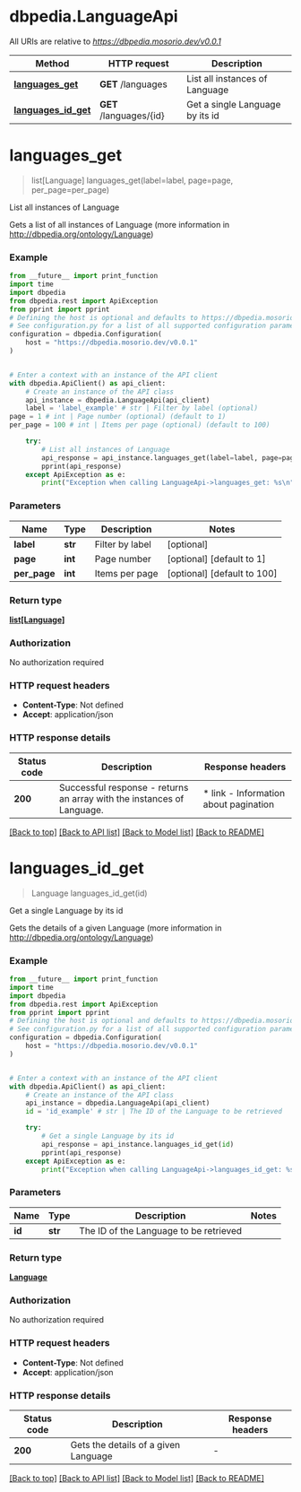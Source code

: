 # dbpedia.LanguageApi

All URIs are relative to *https://dbpedia.mosorio.dev/v0.0.1*

Method | HTTP request | Description
------------- | ------------- | -------------
[**languages_get**](LanguageApi.md#languages_get) | **GET** /languages | List all instances of Language
[**languages_id_get**](LanguageApi.md#languages_id_get) | **GET** /languages/{id} | Get a single Language by its id


# **languages_get**
> list[Language] languages_get(label=label, page=page, per_page=per_page)

List all instances of Language

Gets a list of all instances of Language (more information in http://dbpedia.org/ontology/Language)

### Example

```python
from __future__ import print_function
import time
import dbpedia
from dbpedia.rest import ApiException
from pprint import pprint
# Defining the host is optional and defaults to https://dbpedia.mosorio.dev/v0.0.1
# See configuration.py for a list of all supported configuration parameters.
configuration = dbpedia.Configuration(
    host = "https://dbpedia.mosorio.dev/v0.0.1"
)


# Enter a context with an instance of the API client
with dbpedia.ApiClient() as api_client:
    # Create an instance of the API class
    api_instance = dbpedia.LanguageApi(api_client)
    label = 'label_example' # str | Filter by label (optional)
page = 1 # int | Page number (optional) (default to 1)
per_page = 100 # int | Items per page (optional) (default to 100)

    try:
        # List all instances of Language
        api_response = api_instance.languages_get(label=label, page=page, per_page=per_page)
        pprint(api_response)
    except ApiException as e:
        print("Exception when calling LanguageApi->languages_get: %s\n" % e)
```

### Parameters

Name | Type | Description  | Notes
------------- | ------------- | ------------- | -------------
 **label** | **str**| Filter by label | [optional] 
 **page** | **int**| Page number | [optional] [default to 1]
 **per_page** | **int**| Items per page | [optional] [default to 100]

### Return type

[**list[Language]**](Language.md)

### Authorization

No authorization required

### HTTP request headers

 - **Content-Type**: Not defined
 - **Accept**: application/json

### HTTP response details
| Status code | Description | Response headers |
|-------------|-------------|------------------|
**200** | Successful response - returns an array with the instances of Language. |  * link - Information about pagination <br>  |

[[Back to top]](#) [[Back to API list]](../README.md#documentation-for-api-endpoints) [[Back to Model list]](../README.md#documentation-for-models) [[Back to README]](../README.md)

# **languages_id_get**
> Language languages_id_get(id)

Get a single Language by its id

Gets the details of a given Language (more information in http://dbpedia.org/ontology/Language)

### Example

```python
from __future__ import print_function
import time
import dbpedia
from dbpedia.rest import ApiException
from pprint import pprint
# Defining the host is optional and defaults to https://dbpedia.mosorio.dev/v0.0.1
# See configuration.py for a list of all supported configuration parameters.
configuration = dbpedia.Configuration(
    host = "https://dbpedia.mosorio.dev/v0.0.1"
)


# Enter a context with an instance of the API client
with dbpedia.ApiClient() as api_client:
    # Create an instance of the API class
    api_instance = dbpedia.LanguageApi(api_client)
    id = 'id_example' # str | The ID of the Language to be retrieved

    try:
        # Get a single Language by its id
        api_response = api_instance.languages_id_get(id)
        pprint(api_response)
    except ApiException as e:
        print("Exception when calling LanguageApi->languages_id_get: %s\n" % e)
```

### Parameters

Name | Type | Description  | Notes
------------- | ------------- | ------------- | -------------
 **id** | **str**| The ID of the Language to be retrieved | 

### Return type

[**Language**](Language.md)

### Authorization

No authorization required

### HTTP request headers

 - **Content-Type**: Not defined
 - **Accept**: application/json

### HTTP response details
| Status code | Description | Response headers |
|-------------|-------------|------------------|
**200** | Gets the details of a given Language |  -  |

[[Back to top]](#) [[Back to API list]](../README.md#documentation-for-api-endpoints) [[Back to Model list]](../README.md#documentation-for-models) [[Back to README]](../README.md)

